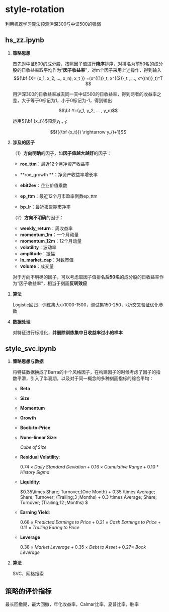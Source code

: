 # style-rotation
利用机器学习算法预测沪深300与中证500的强弱

## **hs_zz.ipynb**

1. **策略思想**

   首先对中证800的成分股，按照因子值进行**降序**排序，对排名为前50名的成分股的日收益率取平均作为“**因子收益率**”，对m个因子采用上述操作，得到输入$${\bf {X= (x_1, x_2, ..., x_n), x_t }} =(x^{(1)}_t, x^{(2)}_t , ..., x^{(m)}_t)^T​$$ 

   用沪深300的日收益率减去同一天中证500的日收益率，得到两者的收益率之差，大于等于0标记为1，小于0标记为-1，得到输出

   $$\bf Y=(y_1, y_2, ... , y_n)​$$

   运用${\bf {x_t}}$预测$y_{t+1}$:

   $$f({\bf {x_t}}) \rightarrow y_{t+1}​$$

2. **涉及的因子**

   （1）**方向明确**的因子，如**因子值越大越好**的因子：

   - **roe_ttm**：最近12个月净资产收益率

   * **roe_growth **：净资产收益率增长率

   * **ebit2ev**：企业价值乘数

   * **ep_ttm**：最近12个月市盈率倒数ep_ttm

   * **bp_lr**：最近报告期市净率

   （2）**方向不明确**的因子：

   * **weekly_return**：周收益率
   * **momentum_1m**：一个月动量
   * **momentum_12m**：12个月动量
   * **volatility**：波动率
   * **amplitude**：振幅
   * **ln_market_cap**：对数市值
   * **volume**：成交量

   对于方向不明确的因子，可以考虑取因子值排名**后50名**的成分股的日收益率作为“因子收益率”，相当于刻画**反转效应**

3. **算法**

   Logistic回归，训练集大小1000-1500，测试集150-250，k折交叉验证优化参数

4. **数据处理**

   对特征进行标准化，**并删除训练集中日收益率过小的样本**

## **style_svc.ipynb** 

1. **策略思想与数据**

   将特征数据换成了Barra的十个风格因子，在构建因子的时候考虑了因子的指数平滑，引入了半衰期，以及对于同一概念的多种刻画指标的综合平均：

   * **Beta**

   * **Size**

   * **Momentum**

   * **Growth**

   * **Book-to-Price**

   * **None-linear Size**: 

     $Cube\; of\; Size​$

   * **Residual Volatility**:

     $0.74 \times Daily\;Standard\;Deviation + 0.16 \times Cumulative\;Range + 0.10 * History\;Sigma$

   * **Liquidity**:

     $0.35\times Share\; Turnover\;(One Month) + 0.35 \times Average\; Share\; Turnover\; (Trailing\;3 \;Months) + 0.3 \times Average\; Share\; Turnover\; (Trailing\;12 \;Months) $

   * **Earning Yield**:

     $0.68 \times Predicted \; Earnings \; to \; Price + 0.21 \times Cash \; Earnings \; to \; Price + 0.11 \times Trailing \; Earing \; to \; Price​$

   * **Leverage**

     $0.38 \times Market \; Leverage + 0.35 \times Debt \; to \; Asset + 0.27 \times \ Book \; Leverage$

2. **算法**

   SVC，网格搜索

## **策略的评价指标** 

最长回撤期，最大回撤，年化收益率，Calmar比率，夏普比率，胜率











